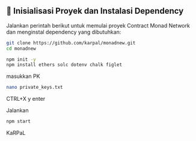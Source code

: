 ## 🔧 Inisialisasi Proyek dan Instalasi Dependency

Jalankan perintah berikut untuk memulai proyek Contract Monad Network dan menginstal dependency yang dibutuhkan:
```bash
git clone https://github.com/karpal/monadnew.git
cd monadnew
```
```bash
npm init -y
npm install ethers solc dotenv chalk figlet
```
masukkan PK
```bash
nano private_keys.txt
```
CTRL+X y enter

Jalankan

```bash
npm start
```

KaRPaL
